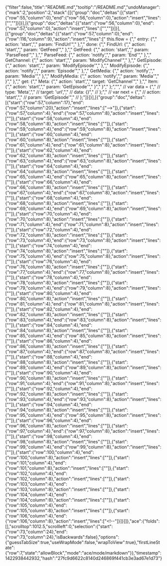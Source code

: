 {"filter":false,"title":"README.md","tooltip":"/README.md","undoManager":{"mark":2,"position":2,"stack":[[{"group":"doc","deltas":[{"start":{"row":55,"column":0},"end":{"row":56,"column":0},"action":"insert","lines":["",""]}]}],[{"group":"doc","deltas":[{"start":{"row":56,"column":0},"end":{"row":57,"column":0},"action":"insert","lines":["",""]}]}],[{"group":"doc","deltas":[{"start":{"row":57,"column":0},"end":{"row":116,"column":9},"action":"insert","lines":["    this.flow = {","        entry: {","            action: 'start',","            param: 'FindUrl'","        },","        done: {","            FindUrl: {","                action: 'start',","                param: 'GetFeed'","            },","            GetFeed: {","                action: 'start',","                param: 'ParseFeed'","            },","            ParseFeed: {","                action: 'notify',","                param: 'End'","            },","            GetChannel: {","                action: 'start',","                param: 'ModifyChannel'","            },","            GetEpisode: {","                action: 'start',","                param: 'ModifyEpisode'","            },","            ModifyEpisode: {","                action: 'notify',","                param: 'Episode'","            },","            GetMedia: {","                action: 'notify',","                param: 'Media'","            },","            ModifyMedia: {","                action: 'notify',","                param: 'Media'","            }","        },","        get: {","            Meta: {","                action: 'start',","                target: 'GetChannel'","            },","            Item: {","                action: 'start',","                param: 'GetEpisode'","            }","        }","    };","","    // var data = {","    //     type: 'Meta',","    //     target: 'url',","    //     data: {}","    // };","    // var next = {","    //     action: 'start',","    //     param: 'GetEpisode'","    // };"]}]}],[{"group":"doc","deltas":[{"start":{"row":57,"column":17},"end":{"row":57,"column":20},"action":"insert","lines":["-->"]},{"start":{"row":57,"column":4},"end":{"row":57,"column":8},"action":"insert","lines":["<!--"]},{"start":{"row":58,"column":16},"end":{"row":58,"column":19},"action":"insert","lines":["-->"]},{"start":{"row":58,"column":4},"end":{"row":58,"column":8},"action":"insert","lines":["<!--"]},{"start":{"row":59,"column":28},"end":{"row":59,"column":31},"action":"insert","lines":["-->"]},{"start":{"row":59,"column":4},"end":{"row":59,"column":8},"action":"insert","lines":["<!--"]},{"start":{"row":60,"column":28},"end":{"row":60,"column":31},"action":"insert","lines":["-->"]},{"start":{"row":60,"column":4},"end":{"row":60,"column":8},"action":"insert","lines":["<!--"]},{"start":{"row":61,"column":10},"end":{"row":61,"column":13},"action":"insert","lines":["-->"]},{"start":{"row":61,"column":4},"end":{"row":61,"column":8},"action":"insert","lines":["<!--"]},{"start":{"row":62,"column":15},"end":{"row":62,"column":18},"action":"insert","lines":["-->"]},{"start":{"row":62,"column":4},"end":{"row":62,"column":8},"action":"insert","lines":["<!--"]},{"start":{"row":63,"column":22},"end":{"row":63,"column":25},"action":"insert","lines":["-->"]},{"start":{"row":63,"column":4},"end":{"row":63,"column":8},"action":"insert","lines":["<!--"]},{"start":{"row":64,"column":32},"end":{"row":64,"column":35},"action":"insert","lines":["-->"]},{"start":{"row":64,"column":4},"end":{"row":64,"column":8},"action":"insert","lines":["<!--"]},{"start":{"row":65,"column":32},"end":{"row":65,"column":35},"action":"insert","lines":["-->"]},{"start":{"row":65,"column":4},"end":{"row":65,"column":8},"action":"insert","lines":["<!--"]},{"start":{"row":66,"column":14},"end":{"row":66,"column":17},"action":"insert","lines":["-->"]},{"start":{"row":66,"column":4},"end":{"row":66,"column":8},"action":"insert","lines":["<!--"]},{"start":{"row":67,"column":22},"end":{"row":67,"column":25},"action":"insert","lines":["-->"]},{"start":{"row":67,"column":4},"end":{"row":67,"column":8},"action":"insert","lines":["<!--"]},{"start":{"row":68,"column":32},"end":{"row":68,"column":35},"action":"insert","lines":["-->"]},{"start":{"row":68,"column":4},"end":{"row":68,"column":8},"action":"insert","lines":["<!--"]},{"start":{"row":69,"column":34},"end":{"row":69,"column":37},"action":"insert","lines":["-->"]},{"start":{"row":69,"column":4},"end":{"row":69,"column":8},"action":"insert","lines":["<!--"]},{"start":{"row":70,"column":14},"end":{"row":70,"column":17},"action":"insert","lines":["-->"]},{"start":{"row":70,"column":4},"end":{"row":70,"column":8},"action":"insert","lines":["<!--"]},{"start":{"row":71,"column":24},"end":{"row":71,"column":27},"action":"insert","lines":["-->"]},{"start":{"row":71,"column":4},"end":{"row":71,"column":8},"action":"insert","lines":["<!--"]},{"start":{"row":72,"column":33},"end":{"row":72,"column":36},"action":"insert","lines":["-->"]},{"start":{"row":72,"column":4},"end":{"row":72,"column":8},"action":"insert","lines":["<!--"]},{"start":{"row":73,"column":28},"end":{"row":73,"column":31},"action":"insert","lines":["-->"]},{"start":{"row":73,"column":4},"end":{"row":73,"column":8},"action":"insert","lines":["<!--"]},{"start":{"row":74,"column":14},"end":{"row":74,"column":17},"action":"insert","lines":["-->"]},{"start":{"row":74,"column":4},"end":{"row":74,"column":8},"action":"insert","lines":["<!--"]},{"start":{"row":75,"column":25},"end":{"row":75,"column":28},"action":"insert","lines":["-->"]},{"start":{"row":75,"column":4},"end":{"row":75,"column":8},"action":"insert","lines":["<!--"]},{"start":{"row":76,"column":32},"end":{"row":76,"column":35},"action":"insert","lines":["-->"]},{"start":{"row":76,"column":4},"end":{"row":76,"column":8},"action":"insert","lines":["<!--"]},{"start":{"row":77,"column":38},"end":{"row":77,"column":41},"action":"insert","lines":["-->"]},{"start":{"row":77,"column":4},"end":{"row":77,"column":8},"action":"insert","lines":["<!--"]},{"start":{"row":78,"column":14},"end":{"row":78,"column":17},"action":"insert","lines":["-->"]},{"start":{"row":78,"column":4},"end":{"row":78,"column":8},"action":"insert","lines":["<!--"]},{"start":{"row":79,"column":25},"end":{"row":79,"column":28},"action":"insert","lines":["-->"]},{"start":{"row":79,"column":4},"end":{"row":79,"column":8},"action":"insert","lines":["<!--"]},{"start":{"row":80,"column":32},"end":{"row":80,"column":35},"action":"insert","lines":["-->"]},{"start":{"row":80,"column":4},"end":{"row":80,"column":8},"action":"insert","lines":["<!--"]},{"start":{"row":81,"column":38},"end":{"row":81,"column":41},"action":"insert","lines":["-->"]},{"start":{"row":81,"column":4},"end":{"row":81,"column":8},"action":"insert","lines":["<!--"]},{"start":{"row":82,"column":14},"end":{"row":82,"column":17},"action":"insert","lines":["-->"]},{"start":{"row":82,"column":4},"end":{"row":82,"column":8},"action":"insert","lines":["<!--"]},{"start":{"row":83,"column":28},"end":{"row":83,"column":31},"action":"insert","lines":["-->"]},{"start":{"row":83,"column":4},"end":{"row":83,"column":8},"action":"insert","lines":["<!--"]},{"start":{"row":84,"column":33},"end":{"row":84,"column":36},"action":"insert","lines":["-->"]},{"start":{"row":84,"column":4},"end":{"row":84,"column":8},"action":"insert","lines":["<!--"]},{"start":{"row":85,"column":32},"end":{"row":85,"column":35},"action":"insert","lines":["-->"]},{"start":{"row":85,"column":4},"end":{"row":85,"column":8},"action":"insert","lines":["<!--"]},{"start":{"row":86,"column":14},"end":{"row":86,"column":17},"action":"insert","lines":["-->"]},{"start":{"row":86,"column":4},"end":{"row":86,"column":8},"action":"insert","lines":["<!--"]},{"start":{"row":87,"column":23},"end":{"row":87,"column":26},"action":"insert","lines":["-->"]},{"start":{"row":87,"column":4},"end":{"row":87,"column":8},"action":"insert","lines":["<!--"]},{"start":{"row":88,"column":33},"end":{"row":88,"column":36},"action":"insert","lines":["-->"]},{"start":{"row":88,"column":4},"end":{"row":88,"column":8},"action":"insert","lines":["<!--"]},{"start":{"row":89,"column":30},"end":{"row":89,"column":33},"action":"insert","lines":["-->"]},{"start":{"row":89,"column":4},"end":{"row":89,"column":8},"action":"insert","lines":["<!--"]},{"start":{"row":90,"column":14},"end":{"row":90,"column":17},"action":"insert","lines":["-->"]},{"start":{"row":90,"column":4},"end":{"row":90,"column":8},"action":"insert","lines":["<!--"]},{"start":{"row":91,"column":26},"end":{"row":91,"column":29},"action":"insert","lines":["-->"]},{"start":{"row":91,"column":4},"end":{"row":91,"column":8},"action":"insert","lines":["<!--"]},{"start":{"row":92,"column":33},"end":{"row":92,"column":36},"action":"insert","lines":["-->"]},{"start":{"row":92,"column":4},"end":{"row":92,"column":8},"action":"insert","lines":["<!--"]},{"start":{"row":93,"column":30},"end":{"row":93,"column":33},"action":"insert","lines":["-->"]},{"start":{"row":93,"column":4},"end":{"row":93,"column":8},"action":"insert","lines":["<!--"]},{"start":{"row":94,"column":13},"end":{"row":94,"column":16},"action":"insert","lines":["-->"]},{"start":{"row":94,"column":4},"end":{"row":94,"column":8},"action":"insert","lines":["<!--"]},{"start":{"row":95,"column":10},"end":{"row":95,"column":13},"action":"insert","lines":["-->"]},{"start":{"row":95,"column":4},"end":{"row":95,"column":8},"action":"insert","lines":["<!--"]},{"start":{"row":96,"column":14},"end":{"row":96,"column":17},"action":"insert","lines":["-->"]},{"start":{"row":96,"column":4},"end":{"row":96,"column":8},"action":"insert","lines":["<!--"]},{"start":{"row":97,"column":19},"end":{"row":97,"column":22},"action":"insert","lines":["-->"]},{"start":{"row":97,"column":4},"end":{"row":97,"column":8},"action":"insert","lines":["<!--"]},{"start":{"row":98,"column":32},"end":{"row":98,"column":35},"action":"insert","lines":["-->"]},{"start":{"row":98,"column":4},"end":{"row":98,"column":8},"action":"insert","lines":["<!--"]},{"start":{"row":99,"column":36},"end":{"row":99,"column":39},"action":"insert","lines":["-->"]},{"start":{"row":99,"column":4},"end":{"row":99,"column":8},"action":"insert","lines":["<!--"]},{"start":{"row":100,"column":14},"end":{"row":100,"column":17},"action":"insert","lines":["-->"]},{"start":{"row":100,"column":4},"end":{"row":100,"column":8},"action":"insert","lines":["<!--"]},{"start":{"row":101,"column":19},"end":{"row":101,"column":22},"action":"insert","lines":["-->"]},{"start":{"row":101,"column":4},"end":{"row":101,"column":8},"action":"insert","lines":["<!--"]},{"start":{"row":102,"column":32},"end":{"row":102,"column":35},"action":"insert","lines":["-->"]},{"start":{"row":102,"column":4},"end":{"row":102,"column":8},"action":"insert","lines":["<!--"]},{"start":{"row":103,"column":35},"end":{"row":103,"column":38},"action":"insert","lines":["-->"]},{"start":{"row":103,"column":4},"end":{"row":103,"column":8},"action":"insert","lines":["<!--"]},{"start":{"row":104,"column":13},"end":{"row":104,"column":16},"action":"insert","lines":["-->"]},{"start":{"row":104,"column":4},"end":{"row":104,"column":8},"action":"insert","lines":["<!--"]},{"start":{"row":105,"column":9},"end":{"row":105,"column":12},"action":"insert","lines":["-->"]},{"start":{"row":105,"column":4},"end":{"row":105,"column":8},"action":"insert","lines":["<!--"]},{"start":{"row":106,"column":6},"end":{"row":106,"column":9},"action":"insert","lines":["-->"]},{"start":{"row":106,"column":4},"end":{"row":106,"column":8},"action":"insert","lines":["<!--"]}]}]]},"ace":{"folds":[],"scrolltop":1012.5,"scrollleft":0,"selection":{"start":{"row":73,"column":24},"end":{"row":73,"column":24},"isBackwards":false},"options":{"guessTabSize":true,"useWrapMode":false,"wrapToView":true},"firstLineState":{"row":7,"state":"allowBlock","mode":"ace/mode/markdown"}},"timestamp":1422938442932,"hash":"27fc9d6622c8140d246869f441cb3e3ad67e1d73"}